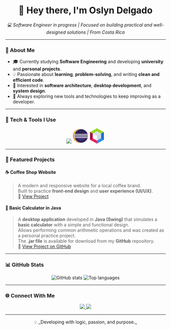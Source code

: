 <h1 align="center">👋 Hey there, I'm Oslyn Delgado</h1>

<p align="center">
  <em>💻 Software Engineer in progress | Focused on building practical and well-designed solutions | From Costa Rica </em>
</p>

---

### 🌟 About Me
- 🎓 Currently studying **Software Engineering** and developing **university** and **personal projects**.  
- 💡 Passionate about **learning**, **problem-solving**, and writing **clean and efficient code**.  
- 🚀 Interested in **software architecture**, **desktop development**, and **system design**.  
- 🌱 Always exploring new tools and technologies to keep improving as a developer.  

---

### 🧠 Tech & Tools I Use


<p align="center">
  <img src="https://skillicons.dev/icons?i=java,html,css,github,vscode,mysql" />
  <img src="https://raw.githubusercontent.com/devicons/devicon/master/icons/eclipse/eclipse-original.svg" width="48" height="48" alt="Eclipse" />
  <img src="https://raw.githubusercontent.com/devicons/devicon/master/icons/netbeans/netbeans-original.svg" width="48" height="48" alt="NetBeans" />
</p>


---

### 📂 Featured Projects

#### ☕ Coffee Shop Website
> A modern and responsive website for a local coffee brand.  
> Built to practice **front-end design** and **user experience (UI/UX)**.  
🔗 [View Project](https://goldenaroma.netlify.app/)

#### 🧮 Basic Calculator in Java
> A **desktop application** developed in **Java (Swing)** that simulates a **basic calculator** with a simple and functional design.  
> Allows performing common arithmetic operations and was created as a personal practice project.  
> The **.jar file** is available for download from my **GitHub** repository.  
🔗 [View Project on GitHub](https://github.com/oslyn2808/Calculadora.git)

---

### 📊 GitHub Stats
<p align="center">
   <img src="https://github-readme-stats.vercel.app/api?username=oslyn2808&show_icons=true&theme=radical" alt="GitHub stats" />
   <img src="https://github-readme-stats.vercel.app/api/top-langs/?username=oslyn2808&layout=compact&theme=radical" alt="Top languages" />
</p>


---

### 🌐 Connect With Me
<p align="center">
  <a href="https://www.linkedin.com/in/oslyn-delgado-4b8716343/" target="_blank">
    <img src="https://img.shields.io/badge/LinkedIn-0A66C2?style=for-the-badge&logo=linkedin&logoColor=white" />
  </a>
  <a href="mailto:oslyn2808@gmail.com">
    <img src="https://img.shields.io/badge/Email-D14836?style=for-the-badge&logo=gmail&logoColor=white" />
  </a>
</p>

---

<p align="center">💡 _Developing with logic, passion, and purpose._</p>
